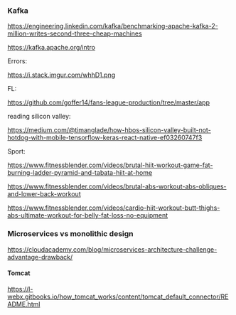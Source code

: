 
### Kafka

 https://engineering.linkedin.com/kafka/benchmarking-apache-kafka-2-million-writes-second-three-cheap-machines
    
 https://kafka.apache.org/intro
    
    
    
    
Errors:


  https://i.stack.imgur.com/whhD1.png



FL:

 https://github.com/goffer14/fans-league-production/tree/master/app

reading silicon valley:

https://medium.com/@timanglade/how-hbos-silicon-valley-built-not-hotdog-with-mobile-tensorflow-keras-react-native-ef03260747f3


Sport:

https://www.fitnessblender.com/videos/brutal-hiit-workout-game-fat-burning-ladder-pyramid-and-tabata-hiit-at-home

https://www.fitnessblender.com/videos/brutal-abs-workout-abs-obliques-and-lower-back-workout

https://www.fitnessblender.com/videos/cardio-hiit-workout-butt-thighs-abs-ultimate-workout-for-belly-fat-loss-no-equipment


### Microservices vs monolithic design


https://cloudacademy.com/blog/microservices-architecture-challenge-advantage-drawback/

#### Tomcat


https://l-webx.gitbooks.io/how_tomcat_works/content/tomcat_default_connector/README.html

